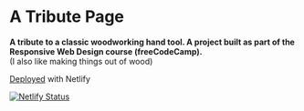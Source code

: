 # A Tribute Page
**A tribute to a classic woodworking hand tool. A project built as part of the Responsive Web Design course (freeCodeCamp).**<br>
(I also like making things out of wood)

[Deployed](https://record-tribute.netlify.app/) with Netlify

[![Netlify Status](https://api.netlify.com/api/v1/badges/72aa5ae5-a617-4924-b65b-cd8f425d6ea2/deploy-status)](https://app.netlify.com/sites/record-tribute/deploys)
